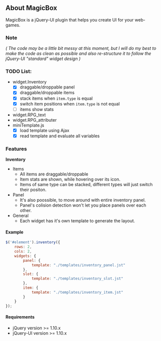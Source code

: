 ## About MagicBox
MagicBox is a jQuery-UI plugin that helps you create UI for your web-games.

### Note
*( The code may be a little bit messy at this moment, but I will do my best to make the code as clean as possible and 
also re-structure it to follow the jQuery-UI "standard" widget design )*

### TODO List:
* widget.Inventory
	- [x] draggable/droppable panel
	- [x] draggable/droppable items
	- [x] stack items when `item.type` is equal
	- [x] switch item positions when `item.type` is not equal
	- [ ] items show stats
* widget.RPG_text
* widget.RPG_attributer
* miniTemplate.js
	- [x] load template using Ajax
	- [x] read template and evaluate all variables

### Features
**Inventory**
* Items
  + All items are draggable/droppable
  + Item stats are shown, while hovering over its icon.
  + Items of same type can be stacked, different types will just switch their positon.
* Panel
  + It's also poossible, to move around with entire inventory panel.
  + Panel's colision detection won't let you place panels over each other.
* General
  + Each widget has it's own template to generate the layout.

#### Example
```javascript
$('#element').inventory({
	rows: 2,
	cols: 2,
	widgets: {
		panel: {
			template: "./templates/inventory_panel.jst"
		},
		slot: {
			template: "./templates/inventory_slot.jst"
		},
		item: {
			template: "./templates/inventory_item.jst"
		}
	}
});
```

#### Requirements
* jQuery version >= 1.10.x
* jQuery-UI version >= 1.10.x
